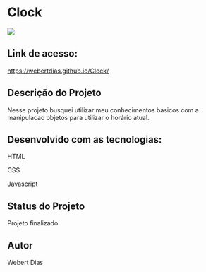 <h1>Clock</h1>

<img src = "https://github.com/webertdias/Clock/assets/100624694/232c1c04-4401-459a-81a4-8523b092abf0"/>


<h2>Link de acesso:</h2>

 https://webertdias.github.io/Clock/

<h2>Descrição do Projeto</h2>

<p> Nesse projeto busquei utilizar meu conhecimentos basicos com a manipulacao objetos para utilizar o horário atual.</p>

<h2> Desenvolvido com as tecnologias:</h2>
<p>HTML</p>
<p>CSS</p>
<p>Javascript</p>

<h2>Status do Projeto</h2>
<p>Projeto finalizado</p>

<h2>Autor</h2>
<p>Webert Dias</p>


